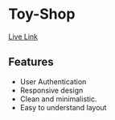 
# Toy-Shop




[Live Link](https://66c985e49d776797afcb2a7a--heroic-kheer-3aae17.netlify.app/)


## Features

- User Authentication
- Responsive design
- Clean and minimalistic.
- Easy to understand layout

